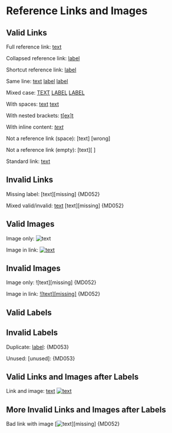 # Reference Links and Images

## Valid Links

Full reference link: [text][label]

Collapsed reference link: [label][]

Shortcut reference link: [label]

Same line: [text][label] [label][] [label]

Mixed case: [TEXT][LABEL] [LABEL][] [LABEL]

With spaces: [text][label with spaces] [text][ label  with spaces ]

With nested brackets: [t[ex]t][label]

With inline content: [*text*][label]

Not a reference link (space): [text] [wrong]

Not a reference link (empty): [text][ ]

Standard link: [text](https://example.com/standard)

## Invalid Links

Missing label: [text][missing] {MD052}

Mixed valid/invalid: [text][label] [text][missing] {MD052}

## Valid Images

Image only: ![text][image]

Image in link: [![text][image]][label]

## Invalid Images

Image only: ![text][missing] {MD052}

Image in link: [![text][missing]][label] {MD052}

## Valid Labels

[label]: https://example.com/label
[ label with  spaces ]: https://example.com/label-with-spaces
[image]: https://example.com/image

## Invalid Labels

Duplicate:
[label]: {MD053}

Unused:
[unused]: {MD053}

## Valid Links and Images after Labels

Link and image: [text][label] [![text][image]][label]

## More Invalid Links and Images after Labels

Bad link with image [![text][image]][missing] {MD052}
